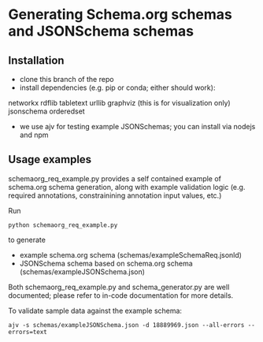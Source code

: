 # Generating Schema.org schemas and JSONSchema schemas

## Installation 

- clone this branch of the repo
- install dependencies (e.g. pip or conda; either should work):

networkx
rdflib
tabletext
urllib
graphviz (this is for visualization only)
jsonschema
orderedset

- we use ajv for testing example JSONSchemas; you can install via nodejs and npm

## Usage examples

schemaorg_req_example.py provides a self contained example of schema.org schema generation, along with example validation logic (e.g. required annotations, constrainining annotation input values, etc.)

Run 

```
python schemaorg_req_example.py 
```

to generate 
- example schema.org schema (schemas/exampleSchemaReq.jsonld)
- JSONSchema schema based on schema.org schema (schemas/exampleJSONSchema.json)

Both schemaorg_req_example.py and schema_generator.py are well documented; please refer to in-code documentation for more details. 


To validate sample data against the example schema:

```
ajv -s schemas/exampleJSONSchema.json -d 18889969.json --all-errors --errors=text
```

